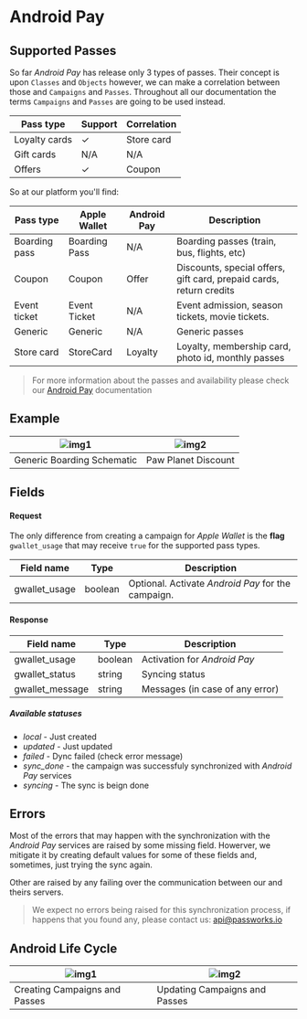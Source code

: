 Android Pay
================


Supported Passes
------------


So far *Android Pay* has release only 3 types of passes. Their concept is upon `Classes` and
`Objects` however, we can make a correlation between those and `Campaigns` and `Passes`.
Throughout all our documentation the terms `Campaigns` and `Passes` are going to be used instead.

| Pass type     | Support    | Correlation     |
|---------------|------------|-----------------|
| Loyalty cards | &#10003;   | Store card      |
| Gift cards    | N/A        | N/A             |
| Offers        | &#10003;   | Coupon          |

So at our platform you'll find:

| Pass type     | Apple Wallet         | Android Pay | Description |
|---------------|----------------------|-------------|-------------|
| Boarding pass |  Boarding Pass       |  N/A        | Boarding passes (train, bus, flights, etc) |
| Coupon        |  Coupon              |  Offer      | Discounts, special offers, gift card, prepaid cards, return credits |
| Event ticket  |  Event Ticket        |  N/A        | Event admission, season tickets, movie tickets. |
| Generic       |  Generic             |  N/A        | Generic passes |
| Store card    |  StoreCard           |  Loyalty    | Loyalty, membership card, photo id, monthly passes|



> For more information about the passes and availability please check our
> [Android Pay](http://help.passworks.io/introduction-android-pay/) documentation

Example
------------

| ![img1](https://raw.githubusercontent.com/passworks/passworks-api/master/v2/assets/images/android_pass/android_schema.png) | ![img2](https://raw.githubusercontent.com/passworks/passworks-api/master/v2/assets/images/android_pass/climb_gym_android_pass.png) |
|---|---|
| Generic Boarding Schematic | Paw Planet Discount |



Fields
------------

#### Request

The only difference from creating a campaign for *Apple Wallet* is the **flag** `gwallet_usage`
that may receive `true` for the supported pass types.

|  Field name  | Type | Description  |
|-------------|------|-----------------------------------
| gwallet_usage | boolean | Optional. Activate *Android Pay* for the campaign.

#### Response


|  Field name  | Type | Description  |
|-------------|------|-----------------------------------
| gwallet_usage | boolean | Activation for *Android Pay*
| gwallet_status | string  | Syncing status
| gwallet_message | string  | Messages (in case of any error)


##### Available statuses


 * *local* - Just created
 * *updated* - Just updated
 * *failed* - Dync failed (check error message)
 * *sync_done* - the campaign was successfuly synchronized with *Android Pay* services
 * *syncing* - The sync is beign done


Errors
------------

Most of the errors that may happen with the synchronization with the *Android Pay* services
are raised by some missing field. Howerver, we mitigate it by creating default values for some
of these fields and, sometimes, just trying the sync again.

Other are raised by any failing over the communication between our and theirs servers.

> We expect no errors being raised for this synchronization process, if happens that you found
> any, please contact us: api@passworks.io


Android Life Cycle
------------


| ![img1](https://raw.githubusercontent.com/passworks/passworks-api/master/v2/assets/images/android_pass/create_sequence.png) | ![img2](https://raw.githubusercontent.com/passworks/passworks-api/master/v2/assets/images/android_pass/update_sequence.png) |
|---|---|
| Creating Campaigns and Passes | Updating Campaigns and Passes |

